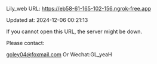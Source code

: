 Lily_web URL: https://eb58-61-165-102-156.ngrok-free.app

Updated at: 2024-12-06 00:21:13

If you cannot open this URL, the server might be down.

Please contact: 

goley04@foxmail.com Or Wechat:GL_yeaH